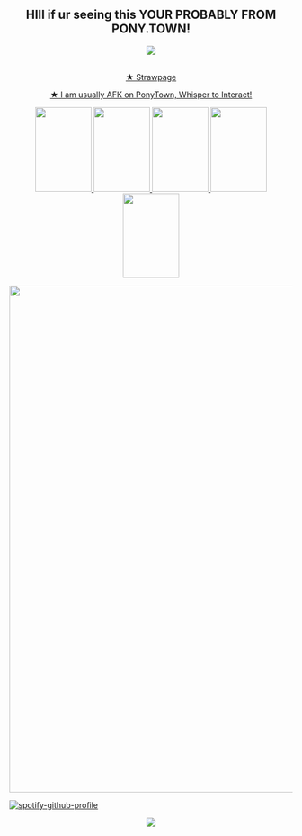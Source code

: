 <h2 align="center">HIII if ur seeing this YOUR PROBABLY FROM PONY.TOWN!</h2>
<p align="center">
  <img src="https://gifcity.carrd.co/assets/images/gallery38/02c2e35b.gif?v=52814815" ><br/><br/>

<p align=center>
  <a href="https://b3rrygutz.straw.page/"> ★ Strawpage <br/>
    <p align=center>
<b>★</b> I am usually AFK on PonyTown, Whisper to Interact! <br/>
 
  
  <p align=center>
<img width="100" height="150" src="https://images-wixmp-ed30a86b8c4ca887773594c2.wixmp.com/f/2b33ff84-c6a5-4d69-ad11-50a5c6af57dc/d35r6ej-2b8760c9-f341-4cca-afe5-53bb9582ce64.png?token=eyJ0eXAiOiJKV1QiLCJhbGciOiJIUzI1NiJ9.eyJpc3MiOiJ1cm46YXBwOjdlMGQxODg5ODIyNjQzNzNhNWYwZDQxNWVhMGQyNmUwIiwic3ViIjoidXJuOmFwcDo3ZTBkMTg4OTgyMjY0MzczYTVmMGQ0MTVlYTBkMjZlMCIsImF1ZCI6WyJ1cm46c2VydmljZTpmaWxlLmRvd25sb2FkIl0sIm9iaiI6W1t7InBhdGgiOiIvZi8yYjMzZmY4NC1jNmE1LTRkNjktYWQxMS01MGE1YzZhZjU3ZGMvZDM1cjZlai0yYjg3NjBjOS1mMzQxLTRjY2EtYWZlNS01M2JiOTU4MmNlNjQucG5nIn1dXX0.jBPRpEe1-kY6_H4UQClhctDcdgjS5l0emXBox9yqBYQ"> <img width="100" height="150" src="https://64.media.tumblr.com/0d2ba2c2898caf6399280457dbf7c251/tumblr_inline_pgas0a4G5U1v11djx_500.png"> <img width="100" height="150" src="https://adriansblinkiecollection.neocities.org/stamps/d15.jpg"> <img width="100" height="150" src="https://pixelsafari.neocities.org/stamps/baddecisions.png"> <img width="100" height="150" src="https://pixelsafari.neocities.org/stamps/more/squiggle.gif">

<p align=center>
<img width="900" height="900" src="https://images-wixmp-ed30a86b8c4ca887773594c2.wixmp.com/f/9a60986d-b269-4762-857b-e5f7e942945b/dk980uq-3e4a8ef0-f8e5-49c5-9a87-86ea482490b1.png/v1/fill/w_894,h_894,q_70,strp/you_know___by_b3rrygutz_dk980uq-pre.jpg?token=eyJ0eXAiOiJKV1QiLCJhbGciOiJIUzI1NiJ9.eyJzdWIiOiJ1cm46YXBwOjdlMGQxODg5ODIyNjQzNzNhNWYwZDQxNWVhMGQyNmUwIiwiaXNzIjoidXJuOmFwcDo3ZTBkMTg4OTgyMjY0MzczYTVmMGQ0MTVlYTBkMjZlMCIsIm9iaiI6W1t7ImhlaWdodCI6Ijw9MTI4MCIsInBhdGgiOiJcL2ZcLzlhNjA5ODZkLWIyNjktNDc2Mi04NTdiLWU1ZjdlOTQyOTQ1YlwvZGs5ODB1cS0zZTRhOGVmMC1mOGU1LTQ5YzUtOWE4Ny04NmVhNDgyNDkwYjEucG5nIiwid2lkdGgiOiI8PTEyODAifV1dLCJhdWQiOlsidXJuOnNlcnZpY2U6aW1hZ2Uub3BlcmF0aW9ucyJdfQ.aD4WbwD42HVRe1kin7K8r7rLoe1jgy9-R7n0oW07re4"> </p>

[![spotify-github-profile](https://spotify-github-profile.kittinanx.com/api/view?uid=98mwp7hu4hfbxqk54y8fwlm4a&cover_image=true&theme=natemoo-re&show_offline=true&background_color=121212&interchange=true&bar_color=53b14f&bar_color_cover=false)](https://spotify-github-profile.kittinanx.com/api/view?uid=98mwp7hu4hfbxqk54y8fwlm4a&redirect=true) 

  <p align="center">
  <img src="https://gifcity.carrd.co/assets/images/gallery38/02c2e35b.gif?v=52814815" ><br/><br/>
